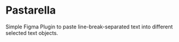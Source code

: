 # Pastarella 
Simple Figma Plugin to paste line-break-separated text into different selected text objects.
